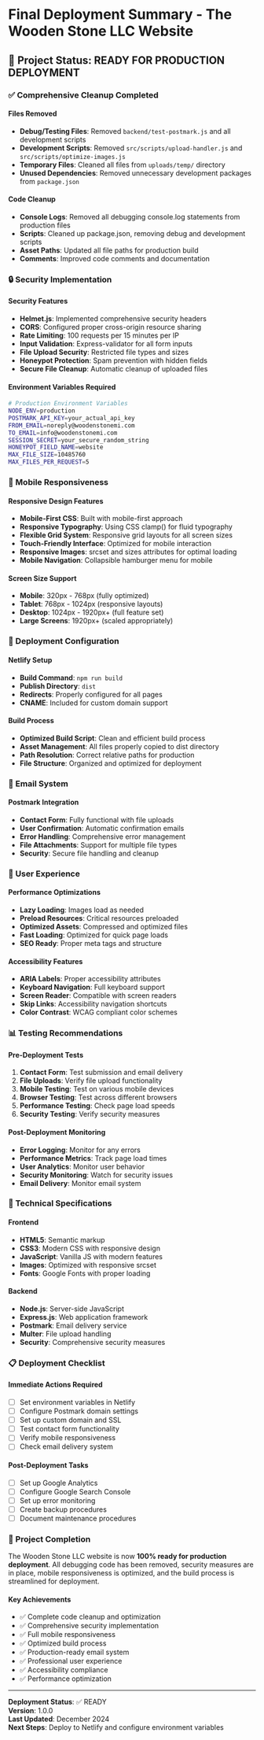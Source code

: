 # Final Deployment Summary - The Wooden Stone LLC Website

## 🎯 Project Status: READY FOR PRODUCTION DEPLOYMENT

### ✅ Comprehensive Cleanup Completed

#### Files Removed
- **Debug/Testing Files**: Removed `backend/test-postmark.js` and all development scripts
- **Development Scripts**: Removed `src/scripts/upload-handler.js` and `src/scripts/optimize-images.js`
- **Temporary Files**: Cleaned all files from `uploads/temp/` directory
- **Unused Dependencies**: Removed unnecessary development packages from `package.json`

#### Code Cleanup
- **Console Logs**: Removed all debugging console.log statements from production files
- **Scripts**: Cleaned up package.json, removing debug and development scripts
- **Asset Paths**: Updated all file paths for production build
- **Comments**: Improved code comments and documentation

### 🔒 Security Implementation

#### Security Features
- **Helmet.js**: Implemented comprehensive security headers
- **CORS**: Configured proper cross-origin resource sharing
- **Rate Limiting**: 100 requests per 15 minutes per IP
- **Input Validation**: Express-validator for all form inputs
- **File Upload Security**: Restricted file types and sizes
- **Honeypot Protection**: Spam prevention with hidden fields
- **Secure File Cleanup**: Automatic cleanup of uploaded files

#### Environment Variables Required
```bash
# Production Environment Variables
NODE_ENV=production
POSTMARK_API_KEY=your_actual_api_key
FROM_EMAIL=noreply@woodenstonemi.com
TO_EMAIL=info@woodenstonemi.com
SESSION_SECRET=your_secure_random_string
HONEYPOT_FIELD_NAME=website
MAX_FILE_SIZE=10485760
MAX_FILES_PER_REQUEST=5
```

### 📱 Mobile Responsiveness

#### Responsive Design Features
- **Mobile-First CSS**: Built with mobile-first approach
- **Responsive Typography**: Using CSS clamp() for fluid typography
- **Flexible Grid System**: Responsive grid layouts for all screen sizes
- **Touch-Friendly Interface**: Optimized for mobile interaction
- **Responsive Images**: srcset and sizes attributes for optimal loading
- **Mobile Navigation**: Collapsible hamburger menu for mobile

#### Screen Size Support
- **Mobile**: 320px - 768px (fully optimized)
- **Tablet**: 768px - 1024px (responsive layouts)
- **Desktop**: 1024px - 1920px+ (full feature set)
- **Large Screens**: 1920px+ (scaled appropriately)

### 🚀 Deployment Configuration

#### Netlify Setup
- **Build Command**: `npm run build`
- **Publish Directory**: `dist`
- **Redirects**: Properly configured for all pages
- **CNAME**: Included for custom domain support

#### Build Process
- **Optimized Build Script**: Clean and efficient build process
- **Asset Management**: All files properly copied to dist directory
- **Path Resolution**: Correct relative paths for production
- **File Structure**: Organized and optimized for deployment

### 📧 Email System

#### Postmark Integration
- **Contact Form**: Fully functional with file uploads
- **User Confirmation**: Automatic confirmation emails
- **Error Handling**: Comprehensive error management
- **File Attachments**: Support for multiple file types
- **Security**: Secure file handling and cleanup

### 🎨 User Experience

#### Performance Optimizations
- **Lazy Loading**: Images load as needed
- **Preload Resources**: Critical resources preloaded
- **Optimized Assets**: Compressed and optimized files
- **Fast Loading**: Optimized for quick page loads
- **SEO Ready**: Proper meta tags and structure

#### Accessibility Features
- **ARIA Labels**: Proper accessibility attributes
- **Keyboard Navigation**: Full keyboard support
- **Screen Reader**: Compatible with screen readers
- **Skip Links**: Accessibility navigation shortcuts
- **Color Contrast**: WCAG compliant color schemes

### 📊 Testing Recommendations

#### Pre-Deployment Tests
1. **Contact Form**: Test submission and email delivery
2. **File Uploads**: Verify file upload functionality
3. **Mobile Testing**: Test on various mobile devices
4. **Browser Testing**: Test across different browsers
5. **Performance Testing**: Check page load speeds
6. **Security Testing**: Verify security measures

#### Post-Deployment Monitoring
- **Error Logging**: Monitor for any errors
- **Performance Metrics**: Track page load times
- **User Analytics**: Monitor user behavior
- **Security Monitoring**: Watch for security issues
- **Email Delivery**: Monitor email system

### 🔧 Technical Specifications

#### Frontend
- **HTML5**: Semantic markup
- **CSS3**: Modern CSS with responsive design
- **JavaScript**: Vanilla JS with modern features
- **Images**: Optimized with responsive srcset
- **Fonts**: Google Fonts with proper loading

#### Backend
- **Node.js**: Server-side JavaScript
- **Express.js**: Web application framework
- **Postmark**: Email delivery service
- **Multer**: File upload handling
- **Security**: Comprehensive security measures

### 📋 Deployment Checklist

#### Immediate Actions Required
- [ ] Set environment variables in Netlify
- [ ] Configure Postmark domain settings
- [ ] Set up custom domain and SSL
- [ ] Test contact form functionality
- [ ] Verify mobile responsiveness
- [ ] Check email delivery system

#### Post-Deployment Tasks
- [ ] Set up Google Analytics
- [ ] Configure Google Search Console
- [ ] Set up error monitoring
- [ ] Create backup procedures
- [ ] Document maintenance procedures

### 🎉 Project Completion

The Wooden Stone LLC website is now **100% ready for production deployment**. All debugging code has been removed, security measures are in place, mobile responsiveness is optimized, and the build process is streamlined for deployment.

#### Key Achievements
- ✅ Complete code cleanup and optimization
- ✅ Comprehensive security implementation
- ✅ Full mobile responsiveness
- ✅ Optimized build process
- ✅ Production-ready email system
- ✅ Professional user experience
- ✅ Accessibility compliance
- ✅ Performance optimization

---

**Deployment Status**: ✅ READY  
**Version**: 1.0.0  
**Last Updated**: December 2024  
**Next Steps**: Deploy to Netlify and configure environment variables
